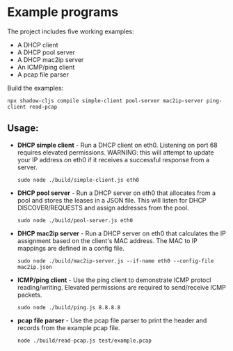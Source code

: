 # Example programs

The project includes five working examples:

* A DHCP client
* A DHCP pool server
* A DHCP mac2ip server
* An ICMP/ping client
* A pcap file parser

Build the examples:

```
npx shadow-cljs compile simple-client pool-server mac2ip-server ping-client read-pcap
```

## Usage:

* **DHCP simple client** - Run a DHCP client on eth0. Listening on
  port 68 requires elevated permissions. WARNING: this will attempt to
  update your IP address on eth0 if it receives a successful response
  from a server.

  ```
  sudo node ./build/simple-client.js eth0
  ```

* **DHCP pool server** - Run a DHCP server on eth0 that allocates from
  a pool and stores the leases in a JSON file. This will listen for
  DHCP DISCOVER/REQUESTS and assign addresses from the pool.

  ```
  sudo node ./build/pool-server.js eth0
  ```

* **DHCP mac2ip server** - Run a DHCP server on eth0 that calculates
  the IP assignment based on the client's MAC address. The MAC to IP
  mappings are defined in a config file.

  ```
  sudo node ./build/mac2ip-server.js --if-name eth0 --config-file mac2ip.json
  ```

* **ICMP/ping client** - Use the ping client to demonstrate ICMP
  protocl reading/writing. Elevated permissions are required to
  send/receive ICMP packets.

  ```
  sudo node ./build/ping.js 8.8.8.8
  ```

* **pcap file parser** - Use the pcap file parser to print the header
  and records from the example pcap file.

  ```
  node ./build/read-pcap.js test/example.pcap
  ```
